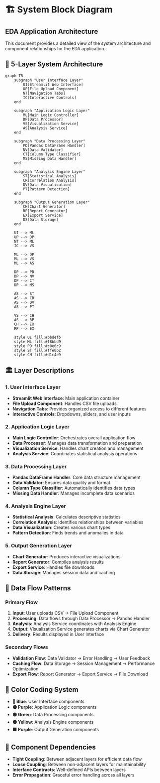 # 🏗️ **System Block Diagram**

## EDA Application Architecture

This document provides a detailed view of the system architecture and component relationships for the EDA application.

## 🔧 **5-Layer System Architecture**

```mermaid
graph TB
    subgraph "User Interface Layer"
        UI[Streamlit Web Interface]
        UP[File Upload Component]
        NT[Navigation Tabs]
        IC[Interactive Controls]
    end
    
    subgraph "Application Logic Layer"
        ML[Main Logic Controller]
        DP[Data Processor]
        VS[Visualization Service]
        AS[Analysis Service]
    end
    
    subgraph "Data Processing Layer"
        PD[Pandas DataFrame Handler]
        NV[Data Validator]
        CT[Column Type Classifier]
        MS[Missing Data Handler]
    end
    
    subgraph "Analysis Engine Layer"
        ST[Statistical Analysis]
        CR[Correlation Analysis]
        DV[Data Visualization]
        PT[Pattern Detection]
    end
    
    subgraph "Output Generation Layer"
        CH[Chart Generator]
        RP[Report Generator]
        EX[Export Service]
        DS[Data Storage]
    end
    
    UI --> ML
    UP --> DP
    NT --> ML
    IC --> VS
    
    ML --> DP
    ML --> VS
    ML --> AS
    
    DP --> PD
    DP --> NV
    DP --> CT
    DP --> MS
    
    AS --> ST
    AS --> CR
    AS --> DV
    AS --> PT
    
    VS --> CH
    AS --> RP
    CH --> EX
    RP --> EX
    
    style UI fill:#bbdefb
    style ML fill:#f8bbd9
    style PD fill:#c8e6c9
    style ST fill:#ffe0b2
    style CH fill:#d1c4e9
```

## 🏛️ **Layer Descriptions**

### **1. User Interface Layer**
- **Streamlit Web Interface**: Main application container
- **File Upload Component**: Handles CSV file uploads
- **Navigation Tabs**: Provides organized access to different features
- **Interactive Controls**: Dropdowns, sliders, and user inputs

### **2. Application Logic Layer**
- **Main Logic Controller**: Orchestrates overall application flow
- **Data Processor**: Manages data transformation and preparation
- **Visualization Service**: Handles chart creation and management
- **Analysis Service**: Coordinates statistical analysis operations

### **3. Data Processing Layer**
- **Pandas DataFrame Handler**: Core data structure management
- **Data Validator**: Ensures data quality and format
- **Column Type Classifier**: Automatically identifies data types
- **Missing Data Handler**: Manages incomplete data scenarios

### **4. Analysis Engine Layer**
- **Statistical Analysis**: Calculates descriptive statistics
- **Correlation Analysis**: Identifies relationships between variables
- **Data Visualization**: Creates various chart types
- **Pattern Detection**: Finds trends and anomalies in data

### **5. Output Generation Layer**
- **Chart Generator**: Produces interactive visualizations
- **Report Generator**: Compiles analysis results
- **Export Service**: Handles file downloads
- **Data Storage**: Manages session data and caching

## 🔄 **Data Flow Patterns**

### **Primary Flow**
1. **Input**: User uploads CSV → File Upload Component
2. **Processing**: Data flows through Data Processor → Pandas Handler
3. **Analysis**: Analysis Service coordinates with Analysis Engine
4. **Output**: Visualization Service generates charts via Chart Generator
5. **Delivery**: Results displayed in User Interface

### **Secondary Flows**
- **Validation Flow**: Data Validator → Error Handling → User Feedback
- **Caching Flow**: Data Storage → Session Management → Performance Optimization
- **Export Flow**: Report Generator → Export Service → File Download

## 🎨 **Color Coding System**

- **🔵 Blue**: User Interface components
- **🟣 Purple**: Application Logic components  
- **🟢 Green**: Data Processing components
- **🟡 Yellow**: Analysis Engine components
- **🟪 Purple**: Output Generation components

## 🔗 **Component Dependencies**

- **Tight Coupling**: Between adjacent layers for efficient data flow
- **Loose Coupling**: Between non-adjacent layers for maintainability
- **Interface Contracts**: Well-defined APIs between layers
- **Error Propagation**: Graceful error handling across all layers
